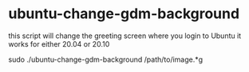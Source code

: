 # ubuntu-change-gdm-background

this script will change the greeting screen where you login to Ubuntu
it works for either 20.04 or 20.10

sudo ./ubuntu-change-gdm-background /path/to/image.*g


